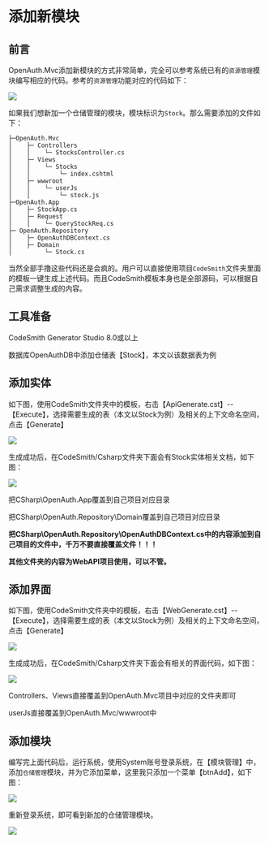 # 添加新模块

## 前言

OpenAuth.Mvc添加新模块的方式非常简单，完全可以参考系统已有的`资源管理`模块编写相应的代码。参考的`资源管理`功能对应的代码如下：

![](http://pj.openauth.me/zentao/file-read-55.png)

如果我们想新加一个仓储管理的模块，模块标识为`Stock`。那么需要添加的文件如下：


    ├─OpenAuth.Mvc
    │    ├─ Controllers
    │    │    └─ StocksController.cs
    │    ├─ Views
    │    │    └─ Stocks
    │    │        └─ index.cshtml
    │    ├─ wwwroot
    │    │    └─ userJs
    │    │        └─ stock.js
    ├─OpenAuth.App
    │    ├─ StockApp.cs
    │    ├─ Request
    │    │    └─ QueryStockReq.cs
    ├─ OpenAuth.Repository
    │    ├─ OpenAuthDBContext.cs
    │    ├─ Domain
    │         └─ Stock.cs

当然全部手撸这些代码还是会疯的。用户可以直接使用项目`CodeSmith`文件夹里面的模板一键生成上述代码。而且CodeSmith模板本身也是全部源码，可以根据自己需求调整生成的内容。

## 工具准备

CodeSmith Generator Studio 8.0或以上

数据库OpenAuthDB中添加仓储表【Stock】，本文以该数据表为例

## 添加实体

如下图，使用CodeSmith文件夹中的模板，右击【ApiGenerate.cst】--【Execute】，选择需要生成的表（本文以Stock为例）及相关的上下文命名空间，点击【Generate】

![](http://pj.openauth.me/zentao/file-read-26.jpg)

生成成功后，在CodeSmith/Csharp文件夹下面会有Stock实体相关文档，如下图：

![](http://pj.openauth.me/zentao/file-read-53.png)

把CSharp\OpenAuth.App覆盖到自己项目对应目录

把CSharp\OpenAuth.Repository\Domain覆盖到自己项目对应目录

**把CSharp\OpenAuth.Repository\OpenAuthDBContext.cs中的内容添加到自己项目的文件中，千万不要直接覆盖文件！！！**

**其他文件夹的内容为WebAPI项目使用，可以不管。**

## 添加界面

如下图，使用CodeSmith文件夹中的模板，右击【WebGenerate.cst】--【Execute】，选择需要生成的表（本文以Stock为例）及相关的上下文命名空间，点击【Generate】

![](http://pj.openauth.me/zentao/file-read-47.png)

生成成功后，在CodeSmith/Csharp文件夹下面会有相关的界面代码，如下图：

![](http://pj.openauth.me/zentao/file-read-50.png)

Controllers、Views直接覆盖到OpenAuth.Mvc项目中对应的文件夹即可

userJs直接覆盖到OpenAuth.Mvc/wwwroot中

## 添加模块

编写完上面代码后，运行系统，使用System账号登录系统，在【模块管理】中，添加`仓储管理`模块，并为它添加菜单，这里我只添加一个菜单【btnAdd】，如下图：

![](http://pj.openauth.me/zentao/file-read-51.png)

重新登录系统，即可看到新加的仓储管理模块。

![](http://pj.openauth.me/zentao/file-read-52.png)

    